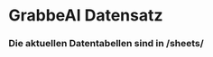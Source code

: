 



































































































































































































































































































































# GrabbeAI Datensatz





### Die aktuellen Datentabellen sind in /sheets/


